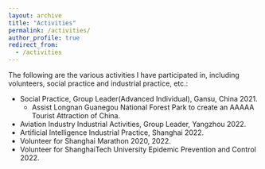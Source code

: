 ```yaml
---
layout: archive
title: "Activities"
permalink: /activities/
author_profile: true
redirect_from:
  - /activities
---
```

The following are the various activities I have participated in, including volunteers, social practice and industrial practice, etc.:

* Social Practice, Group Leader(Advanced Individual), Gansu, China 2021.
  * Assist Longnan Guanegou National Forest Park to create an AAAAA Tourist Attraction of China.
* Aviation Industry Industrial Activities, Group Leader, Yangzhou 2022.
* Artificial Intelligence Industrial Practice, Shanghai 2022.
* Volunteer for Shanghai Marathon 2020, 2022.
* Volunteer for ShanghaiTech University Epidemic Prevention and Control 2022.
